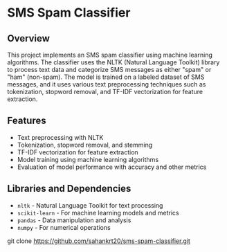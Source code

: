 # SMS Spam Classifier

## Overview
This project implements an SMS spam classifier using machine learning algorithms. The classifier uses the NLTK (Natural Language Toolkit) library to process text data and categorize SMS messages as either "spam" or "ham" (non-spam). The model is trained on a labeled dataset of SMS messages, and it uses various text preprocessing techniques such as tokenization, stopword removal, and TF-IDF vectorization for feature extraction.

## Features
- Text preprocessing with NLTK
- Tokenization, stopword removal, and stemming
- TF-IDF vectorization for feature extraction
- Model training using machine learning algorithms
- Evaluation of model performance with accuracy and other metrics

## Libraries and Dependencies
- `nltk` - Natural Language Toolkit for text processing
- `scikit-learn` - For machine learning models and metrics
- `pandas` - Data manipulation and analysis
- `numpy` - For numerical operations

 git clone https://github.com/sahankrt20/sms-spam-classifier.git

